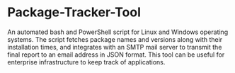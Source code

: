 # Package-Tracker-Tool
An automated bash and PowerShell script for Linux and Windows operating systems. The script fetches package names and versions along with their installation times, and integrates with an SMTP mail server to transmit the final report to an email address in JSON format. This tool can be useful for enterprise infrastructure to keep track of applications.
